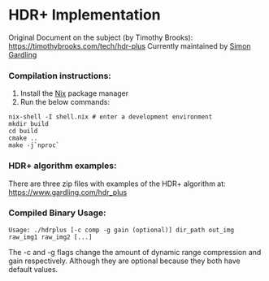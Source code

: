 # HDR+ Implementation
Original Document on the subject (by Timothy Brooks): https://timothybrooks.com/tech/hdr-plus
Currently maintained by [Simon Gardling](https://github.com/Titaniumtown)

### Compilation instructions:
1. Install the [Nix](https://nixos.org/) package manager
2. Run the below commands:
```
nix-shell -I shell.nix # enter a development environment
mkdir build
cd build
cmake ..
make -j`nproc`
```

### HDR+ algorithm examples:
There are three zip files with examples of the HDR+ algorithm at: https://www.gardling.com/hdr_plus

### Compiled Binary Usage:
```
Usage: ./hdrplus [-c comp -g gain (optional)] dir_path out_img raw_img1 raw_img2 [...]
```

The -c and -g flags change the amount of dynamic range compression and gain respectively. Although they are optional because they both have default values. 
